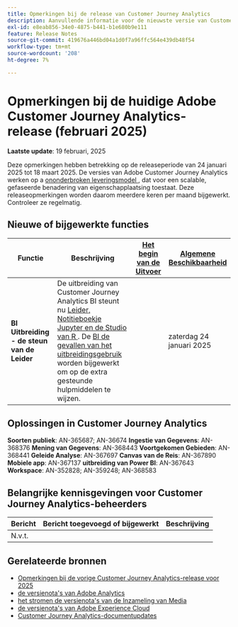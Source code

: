 ```yaml
---
title: Opmerkingen bij de release van Customer Journey Analytics
description: Aanvullende informatie voor de nieuwste versie van Customer Journey Analytics weergeven
exl-id: e8eab856-34e0-4875-b441-b1e680b9e111
feature: Release Notes
source-git-commit: 419676a446bd04a1d0f7a96ffc564e439db48f54
workflow-type: tm+mt
source-wordcount: '208'
ht-degree: 7%

---
```


# Opmerkingen bij de huidige Adobe Customer Journey Analytics-release (februari 2025)

**Laatste update**: 19 februari, 2025

Deze opmerkingen hebben betrekking op de releaseperiode van 24 januari 2025 tot 18 maart 2025. De versies van Adobe Customer Journey Analytics werken op a [ ononderbroken leveringsmodel ](releases.md), dat voor een scalable, gefaseerde benadering van eigenschapplaatsing toestaat. Deze releaseopmerkingen worden daarom meerdere keren per maand bijgewerkt. Controleer ze regelmatig.

## Nieuwe of bijgewerkte functies

| Functie | Beschrijving | [ Het begin van de Uitvoer ](releases.md) | [ Algemene Beschikbaarheid ](releases.md) |
| ----------- | ---------- | ------- | ---- |
| **BI Uitbreiding - de steun van de Leider** | De uitbreiding van Customer Journey Analytics BI steunt nu [ Leider, Notitieboekje Jupyter en de Studio van R ](/help/data-views/bi-extension.md). De [ BI de gevallen van het uitbreidingsgebruik ](/help/use-cases/data-views/bi-extension-usecases.md) worden bijgewerkt om op de extra gesteunde hulpmiddelen te wijzen. |   | zaterdag 24 januari 2025 |

## Oplossingen in Customer Journey Analytics

**Soorten publiek**: AN-365687; AN-36674
**Ingestie van Gegevens**: AN-368376
**Mening van Gegevens**: AN-368443
**Voortgekomen Gebieden**: AN-368441
**Geleide Analyse**: AN-367697
**Canvas van de Reis**: AN-367890
**Mobiele app**: AN-367137
**uitbreiding van Power BI**: AN-367643
**Workspace**: AN-352828; AN-359248; AN-368583


## Belangrijke kennisgevingen voor Customer Journey Analytics-beheerders

| Bericht | Bericht toegevoegd of bijgewerkt | Beschrijving |
| --- | --- | --- |
| N.v.t. | | |

## Gerelateerde bronnen

* [Opmerkingen bij de vorige Customer Journey Analytics-release voor 2025](/help/release-notes/2025.md)
* [ de versienota&#39;s van Adobe Analytics ](https://experienceleague.adobe.com/docs/analytics/release-notes/latest.html)
* [ het stromen de versienota&#39;s van de Inzameling van Media ](https://experienceleague.adobe.com/docs/media-analytics/using/additional-resources/release-notes.html)
* [ de versienota&#39;s van Adobe Experience Cloud ](https://experienceleague.adobe.com/docs/release-notes/experience-cloud/current.html)
* [Customer Journey Analytics-documentupdates](/help/release-notes/doc-changes.md)
